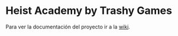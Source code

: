# Heist Academy by Trashy Games
Para ver la documentación del proyecto ir a la [wiki](https://github.com/aruizr/heist-academy/wiki).
